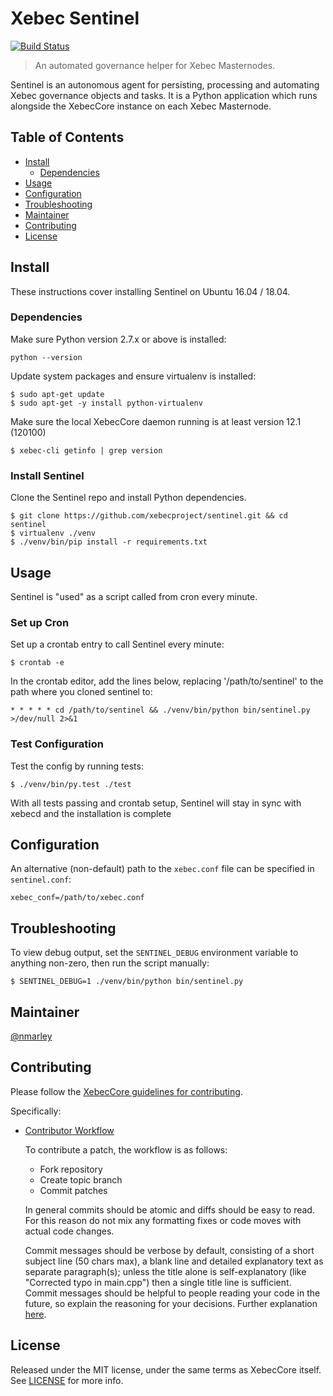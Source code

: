 # Xebec Sentinel

[![Build Status](https://travis-ci.org/xebecproject/sentinel.svg?branch=master)](https://travis-ci.org/xebecproject/sentinel)

> An automated governance helper for Xebec Masternodes.

Sentinel is an autonomous agent for persisting, processing and automating Xebec governance objects and tasks. It is a Python application which runs alongside the XebecCore instance on each Xebec Masternode.

## Table of Contents
- [Install](#install)
  - [Dependencies](#dependencies)
- [Usage](#usage)
- [Configuration](#configuration)
- [Troubleshooting](#troubleshooting)
- [Maintainer](#maintainer)
- [Contributing](#contributing)
- [License](#license)

## Install

These instructions cover installing Sentinel on Ubuntu 16.04 / 18.04.

### Dependencies

Make sure Python version 2.7.x or above is installed:

    python --version

Update system packages and ensure virtualenv is installed:

    $ sudo apt-get update
    $ sudo apt-get -y install python-virtualenv

Make sure the local XebecCore daemon running is at least version 12.1 (120100)

    $ xebec-cli getinfo | grep version

### Install Sentinel

Clone the Sentinel repo and install Python dependencies.

    $ git clone https://github.com/xebecproject/sentinel.git && cd sentinel
    $ virtualenv ./venv
    $ ./venv/bin/pip install -r requirements.txt

## Usage

Sentinel is "used" as a script called from cron every minute.

### Set up Cron

Set up a crontab entry to call Sentinel every minute:

    $ crontab -e

In the crontab editor, add the lines below, replacing '/path/to/sentinel' to the path where you cloned sentinel to:

    * * * * * cd /path/to/sentinel && ./venv/bin/python bin/sentinel.py >/dev/null 2>&1

### Test Configuration

Test the config by running tests:

    $ ./venv/bin/py.test ./test

With all tests passing and crontab setup, Sentinel will stay in sync with xebecd and the installation is complete

## Configuration

An alternative (non-default) path to the `xebec.conf` file can be specified in `sentinel.conf`:

    xebec_conf=/path/to/xebec.conf

## Troubleshooting

To view debug output, set the `SENTINEL_DEBUG` environment variable to anything non-zero, then run the script manually:

    $ SENTINEL_DEBUG=1 ./venv/bin/python bin/sentinel.py

## Maintainer

[@nmarley](https://github.com/nmarley)

## Contributing

Please follow the [XebecCore guidelines for contributing](https://github.com/xebecproject/xebec/blob/master/CONTRIBUTING.md).

Specifically:

* [Contributor Workflow](https://github.com/xebecproject/xebec/blob/master/CONTRIBUTING.md#contributor-workflow)

    To contribute a patch, the workflow is as follows:

    * Fork repository
    * Create topic branch
    * Commit patches

    In general commits should be atomic and diffs should be easy to read. For this reason do not mix any formatting fixes or code moves with actual code changes.

    Commit messages should be verbose by default, consisting of a short subject line (50 chars max), a blank line and detailed explanatory text as separate paragraph(s); unless the title alone is self-explanatory (like "Corrected typo in main.cpp") then a single title line is sufficient. Commit messages should be helpful to people reading your code in the future, so explain the reasoning for your decisions. Further explanation [here](http://chris.beams.io/posts/git-commit/).

## License

Released under the MIT license, under the same terms as XebecCore itself. See [LICENSE](LICENSE) for more info.
